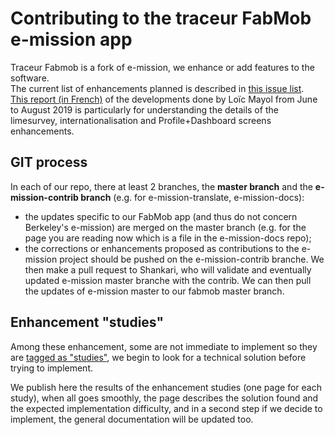 # Contributing to the traceur FabMob e-mission app

Traceur Fabmob is a fork of e-mission, we enhance or add features to the software.  
The current list of enhancements planned is described in [this issue list](https://github.com/fabmob/e-mission-phone-fabmob/issues).  
[This report (in French)](https://drive.google.com/file/d/1h7PWoA6sJBYYeRoO2OgSiibv1ZJH8VLZ/view) of the developments done by Loïc Mayol from June to August 2019 is particularly for understanding the details of the limesurvey, internationalisation and Profile+Dashboard screens enhancements.

## GIT process
In each of our repo, there at least 2 branches, the **master branch** and the **e-mission-contrib branch** (e.g. for e-mission-translate, e-mission-docs):

- the updates specific to our FabMob app (and thus do not concern Berkeley's e-mission) are merged on the master branch (e.g. for the page you are reading now which is a file in the e-mission-docs repo);  
- the corrections or enhancements proposed as contributions to the e-mission project should be pushed on the e-mission-contrib branche. We then make a pull request to Shankari, who will validate and eventually updated e-mission master branche with the contrib. We can then pull the updates of e-mission master to our fabmob master branch.


## Enhancement "studies"
Among these enhancement, some are not immediate to implement so they are [tagged as "studies"](https://github.com/fabmob/e-mission-phone-fabmob/issues?utf8=%E2%9C%93&q=label%3Astudy+), 
we begin to look for a technical solution before trying to implement.

We publish here the results of the enhancement studies (one page for each study), when all goes smoothly, the page describes the solution found and the expected implementation difficulty,
and in a second step if we decide to implement, the general documentation will be updated too.
